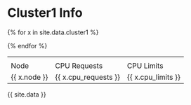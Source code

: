 <h1> Cluster1 Info </h1>
<table>
  <th>
    <tr>
      <td> Node </td>
      <td> CPU Requests </td>
      <td> CPU Limits </td>
    </tr>
  </th>
     
{% for x in site.data.cluster1 %}
<tr>
  <td> {{ x.node }} </td>
  <td> {{ x.cpu_requests	}} </td>
  <td> {{ x.cpu_limits	}} </td>
</tr>

{% endfor %}
  
</table> 



{{ site.data }}
